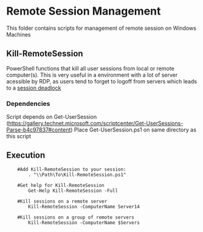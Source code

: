 # Remote Session Management

This folder contains scripts for management of remote session on Windows Machines

## Kill-RemoteSession

PowerShell functions that kill all user sessions from local or remote computer(s). This is very useful in a environment with a lot of server acessible by RDP, as users tend to forget to logoff from servers which leads to a [session deadlock](https://support.cloudconnect.net/support/solutions/articles/1000136686-cct-201410155-the-task-you-are-trying-to-do-can-t-be-completed-because-remote-desktop-services-is-)

### Dependencies

Script depends on Get-UserSession (https://gallery.technet.microsoft.com/scriptcenter/Get-UserSessions-Parse-b4c97837#content)
Place Get-UserSession.ps1 on same directory as this script

## Execution

```
    #Add Kill-RemoteSession to your session: 
        . "\\Path\To\Kill-RemoteSession.ps1" 
    
    #Get help for Kill-RemoteSession 
        Get-Help Kill-RemoteSession -Full 
    
    #Kill sessions on a remote server 
        Kill-RemoteSession -ComputerName Server14 
    
    #Kill sessions on a group of remote servers
        Kill-RemoteSession -ComputerName $Servers

```
